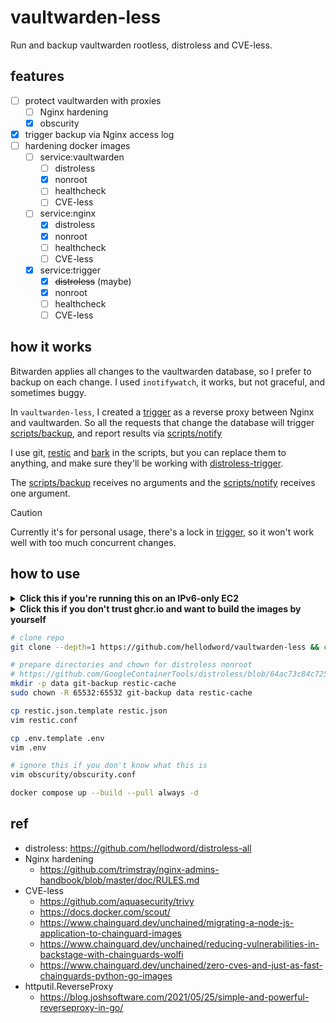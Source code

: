 # vaultwarden-less

Run and backup vaultwarden rootless, distroless and CVE-less.

## features

- [ ] protect vaultwarden with proxies
  - [ ] Nginx hardening
  - [x] obscurity
- [x] trigger backup via Nginx access log
- [ ] hardening docker images
  - [ ] service:vaultwarden
    - [ ] distroless
    - [x] nonroot
    - [ ] healthcheck
    - [ ] CVE-less
  - [ ] service:nginx
    - [x] distroless
    - [x] nonroot
    - [ ] healthcheck
    - [ ] CVE-less
  - [x] service:trigger
    - [x] ~~distroless~~ (maybe)
    - [x] nonroot
    - [ ] healthcheck
    - [ ] CVE-less

## how it works

Bitwarden applies all changes to the vaultwarden database, so I prefer to backup on each change. I used `inotifywatch`, it works, but not graceful, and sometimes buggy.

In `vaultwarden-less`, I created a [trigger](./cmd/trigger/main.go) as a reverse proxy between Nginx and vaultwarden. So all the requests that change the database will trigger [scripts/backup](./scripts/backup), and report results via [scripts/notify](./scripts/notify)

I use git, [restic](https://github.com/restic/restic) and [bark](https://github.com/Finb/bark) in the scripts, but you can replace them to anything, and make sure they'll be working with [distroless-trigger](./docker/distroless-trigger.Dockerfile).

The [scripts/backup](./scripts/backup) receives no arguments and the [scripts/notify](./scripts/notify) receives one argument.

> [!CAUTION]
> Currently it's for personal usage, there's a lock in [trigger](./cmd/trigger/main.go), so it won't work well with too much concurrent changes.

## how to use

<details>
<summary><b>
Click this if you're running this on an IPv6-only EC2
</b></summary>

```sh
# enable IPv6 support of docker
# https://docs.docker.com/config/daemon/ipv6/
sudo vim /etc/docker/daemon.json
# {
#   "ipv6": true,
#   "fixed-cidr-v6": "2001:db8:1::/64",
#   "experimental": true,
#   "ip6tables": true
# }
sudo systemctl restart docker

# enable GitHub/ghcr.io IPv6 proxy (shame on you GitHub!)
# https://danwin1210.de/github-ipv6-proxy.php
vim /etc/hosts
# 2a01:4f8:c010:d56::2 github.com
# 2a01:4f8:c010:d56::3 api.github.com
# 2a01:4f8:c010:d56::4 codeload.github.com
# 2a01:4f8:c010:d56::5 objects.githubusercontent.com
# 2a01:4f8:c010:d56::6 ghcr.io
# 2a01:4f8:c010:d56::7 pkg.github.com npm.pkg.github.com maven.pkg.github.com nuget.pkg.github.com rubygems.pkg.github.com
```

Edit the `docker-compose.yml`

```diff
+ networks:
+   wan:
+     enable_ipv6: true
+     driver: bridge
+     ipam:
+       config:
+         - subnet: 192.168.234.0/24
+         - subnet: fd5f:c26e:7746:f664::/64


   vaultwarden:
+     networks:
+       - wan
+     sysctls:
+       - net.ipv6.conf.all.disable_ipv6=1
     hostname: vaultwarden
     logging:
       driver: "local"


   nginx:
+     networks:
+       - wan
+     sysctls:
+       - net.ipv6.conf.all.disable_ipv6=1
     logging:
       driver: "local"
       options:

   trigger:
+     networks:
+       - wan
+     sysctls:
+       - net.ipv6.conf.all.disable_ipv6=0
     hostname: trigger
     logging:
       driver: "local"
```

</details>

<details>
<summary><b>
Click this if you don't trust ghcr.io and want to build the images by yourself
</b></summary>

Edit the `docker-compose.yml`:

```diff
           memory: 128M
-    image: ghcr.io/hellodword/vaultwarden-less-trigger:latest
-    # build:
-    #   context: .
-    #   dockerfile: ./docker/distroless-trigger.Dockerfile
+    # image: ghcr.io/hellodword/vaultwarden-less-trigger:latest
+    build:
+      context: .
+      dockerfile: ./docker/distroless-trigger.Dockerfile
     env_file:
```

</details>

```sh
# clone repo
git clone --depth=1 https://github.com/hellodword/vaultwarden-less && cd vaultwarden-less

# prepare directories and chown for distroless nonroot
# https://github.com/GoogleContainerTools/distroless/blob/64ac73c84c72528d574413fb246161e4d7d32248/common/variables.bzl#L18
mkdir -p data git-backup restic-cache
sudo chown -R 65532:65532 git-backup data restic-cache

cp restic.json.template restic.json
vim restic.conf

cp .env.template .env
vim .env

# ignore this if you don't know what this is
vim obscurity/obscurity.conf

docker compose up --build --pull always -d
```

## ref

- distroless: https://github.com/hellodword/distroless-all
- Nginx hardening
  - https://github.com/trimstray/nginx-admins-handbook/blob/master/doc/RULES.md
- CVE-less
  - https://github.com/aquasecurity/trivy
  - https://docs.docker.com/scout/
  - https://www.chainguard.dev/unchained/migrating-a-node-js-application-to-chainguard-images
  - https://www.chainguard.dev/unchained/reducing-vulnerabilities-in-backstage-with-chainguards-wolfi
  - https://www.chainguard.dev/unchained/zero-cves-and-just-as-fast-chainguards-python-go-images
- httputil.ReverseProxy
  - https://blog.joshsoftware.com/2021/05/25/simple-and-powerful-reverseproxy-in-go/
